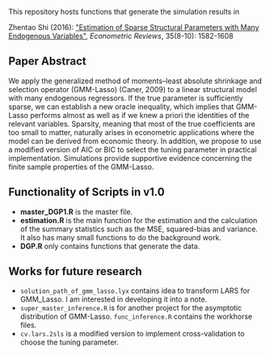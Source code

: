 


This repository hosts functions that generate the simulation results in

Zhentao Shi (2016): ["Estimation of Sparse Structural Parameters with Many Endogenous Variables"](http://www.tandfonline.com/doi/full/10.1080/07474938.2015.1092805), *Econometric Reviews*, 35(8-10): 1582-1608

## Paper Abstract

We apply the generalized method of moments–least absolute shrinkage and selection operator
(GMM-Lasso) (Caner, 2009) to a linear structural model with many endogenous regressors.
If the true parameter is sufficiently sparse, we can establish a new oracle inequality, which
implies that GMM-Lasso performs almost as well as if we knew a priori the identities of
the relevant variables. Sparsity, meaning that most of the true coefficients are too small to
matter, naturally arises in econometric applications where the model can be derived from
economic theory. In addition, we propose to use a modified version of AIC or BIC to select
the tuning parameter in practical implementation. Simulations provide supportive evidence
concerning the finite sample properties of the GMM-Lasso.



## Functionality of Scripts in v1.0

* **master_DGP1.R** is the master file.
* **estimation.R** is the main function for the estimation and the calculation of the summary statistics such as the MSE, squared-bias and variance. It also has many small functions to do the background work.
* **DGP.R** only contains functions that generate the data.

## Works for future research

* `solution_path_of_gmm_lasso.lyx` contains idea to transform LARS for GMM_Lasso. I am interested in developing it into a note.
* `super_master_inference.R` is for another project for the asymptotic distribution of GMM-Lasso. `func_inference.R` contains the workhorse files.
* `cv.lars.2sls` is a modified version to implement cross-validation to choose the tuning parameter.
